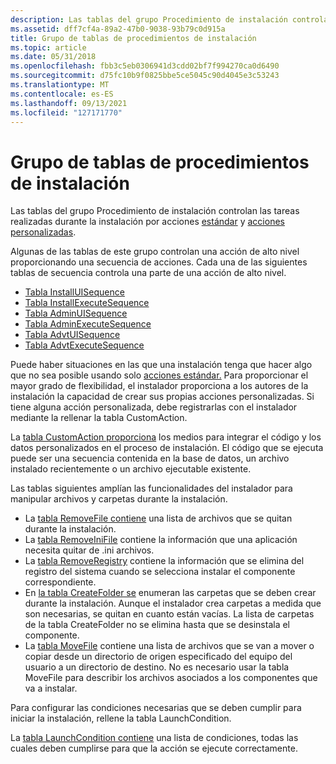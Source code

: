 ```yaml
---
description: Las tablas del grupo Procedimiento de instalación controlan las tareas realizadas durante la instalación por acciones estándar y acciones personalizadas.
ms.assetid: dff7cf4a-89a2-47b0-9038-93b79c0d915a
title: Grupo de tablas de procedimientos de instalación
ms.topic: article
ms.date: 05/31/2018
ms.openlocfilehash: fbb3c5eb0306941d3cdd02bf7f994270ca0d6490
ms.sourcegitcommit: d75fc10b9f0825bbe5ce5045c90d4045e3c53243
ms.translationtype: MT
ms.contentlocale: es-ES
ms.lasthandoff: 09/13/2021
ms.locfileid: "127171770"
---
```

# <a name="installation-procedure-tables-group"></a>Grupo de tablas de procedimientos de instalación

Las tablas del grupo Procedimiento de instalación controlan las tareas realizadas durante la instalación por acciones [estándar](standard-actions.md) y [acciones personalizadas](custom-actions.md).

Algunas de las tablas de este grupo controlan una acción de alto nivel proporcionando una secuencia de acciones. Cada una de las siguientes tablas de secuencia controla una parte de una acción de alto nivel.

-   [Tabla InstallUISequence](installuisequence-table.md)
-   [Tabla InstallExecuteSequence](installexecutesequence-table.md)
-   [Tabla AdminUISequence](adminuisequence-table.md)
-   [Tabla AdminExecuteSequence](adminexecutesequence-table.md)
-   [Tabla AdvtUISequence](advtuisequence-table.md)
-   [Tabla AdvtExecuteSequence](advtexecutesequence-table.md)

Puede haber situaciones en las que una instalación tenga que hacer algo que no sea posible usando solo [acciones estándar.](standard-actions.md) Para proporcionar el mayor grado de flexibilidad, el instalador proporciona a los autores de la instalación la capacidad de crear sus propias acciones personalizadas. Si tiene alguna acción personalizada, debe registrarlas con el instalador mediante la rellenar la tabla CustomAction.

La [tabla CustomAction proporciona](customaction-table.md) los medios para integrar el código y los datos personalizados en el proceso de instalación. El código que se ejecuta puede ser una secuencia contenida en la base de datos, un archivo instalado recientemente o un archivo ejecutable existente.

Las tablas siguientes amplían las funcionalidades del instalador para manipular archivos y carpetas durante la instalación.

-   La [tabla RemoveFile contiene](removefile-table.md) una lista de archivos que se quitan durante la instalación.
-   La [tabla RemoveIniFile](removeinifile-table.md) contiene la información que una aplicación necesita quitar de .ini archivos.
-   La [tabla RemoveRegistry](removeregistry-table.md) contiene la información que se elimina del registro del sistema cuando se selecciona instalar el componente correspondiente.
-   En [la tabla CreateFolder se](createfolder-table.md) enumeran las carpetas que se deben crear durante la instalación. Aunque el instalador crea carpetas a medida que son necesarias, se quitan en cuanto están vacías. La lista de carpetas de la tabla CreateFolder no se elimina hasta que se desinstala el componente.
-   La [tabla MoveFile](movefile-table.md) contiene una lista de archivos que se van a mover o copiar desde un directorio de origen especificado del equipo del usuario a un directorio de destino. No es necesario usar la tabla MoveFile para describir los archivos asociados a los componentes que va a instalar.

Para configurar las condiciones necesarias que se deben cumplir para iniciar la instalación, rellene la tabla LaunchCondition.

La [tabla LaunchCondition contiene](launchcondition-table.md) una lista de condiciones, todas las cuales deben cumplirse para que la acción se ejecute correctamente.

 

 



